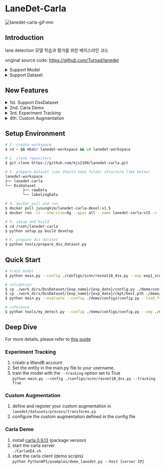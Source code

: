 # LaneDet-Carla
![lanedet-carla-gif-min](https://github.com/user-attachments/assets/31db0618-9d6d-4368-807d-985cdc8641d8)
## Introduction

lane detection 모델 학습과 평가를 위한 베이스라인 코드   

original source code: https://github.com/Turoad/lanedet 

<details>
    <summary>Support Model</summary>
    <div markdown="1">
        <ul>
            <li><a href='https://arxiv.org/pdf/1712.06080'>SCNN</a></li>
            <li><a href='https://arxiv.org/pdf/2004.11757'>UFLD</a></li>
            <li><a href='https://arxiv.org/pdf/2010.12035'>LaneATT</a></li>
            <li><a href='https://arxiv.org/pdf/2105.05003'>CondLane</a></li>
        </ul>
    </div>
</details>
<details>
    <summary>Support Dataset</summary>
    <div markdown="1">
        <ul>
            <li>TuSimple</li>
            <ul> 
                <li><a href='https://drive.google.com/file/d/1cTCLcsTVF2M6rIxUac-3DsyBPHvh1Jom/view?usp=sharing'>download link</a> (학습에 바로 사용 가능한 형태로 구성)</li>
                <li>support metric :  accuracy</li>
            </ul>
            <li>DssDataset</li>
                <ul> 
                    <li>고신뢰성 물리 기반 자율주행 시뮬레이션인 Divine Sim Suite(DSS)에서 수집된 자율주행 인공지능 학습용 데이터</li>
                    <li>support metric :  dice</li>
                </ul>
            <li>CULane</li>
            <ul> 
                <li>support metric :  f1-score</li>
            </ul>
        </ul>
    </div>

</details>

## New Features
<details> 
    <summary>1st. Support DssDataset</summary>
    <div markdown="1">
        <ul>
            <li>DssDataset에 대한 모델 학습과 평가 지원</li>
        </ul>
    </div>
</details>
<details> 
    <summary>2nd. Carla Demo</summary>
    <div markdown="1">
        <ul>
            <li>오픈소스 자율주행 시뮬레이터인 Carla에서 학습된 모델 검증</li>
        </ul>
    </div>
</details>
<details> 
    <summary>3rd.  Experiment Tracking</summary>
    <div markdown="1">
        <ul>
            <li>지속적인 모델의 성능 비교와 학습과정 모니터링을 위한 유틸리티 제공</li> 
            <ul>
                <li><a href='https://kr.wandb.ai/'>WandB</a> - learning rate, training loss, vailation metric tracking 가능</li>
                <li>학습 과정에서의 inference 결과 모니터링 가능</li>
                <li>학습 단위로 실험의 config와 best model의 가중치 파일 저장</li>
            </ul>
        </ul>
    </div>
</details>
<details> 
    <summary>4th. Custom Augmentation</summary>
    <div markdown="1">
        <ul>
            <li>Albumentation 라이브러리를 활용한 Custom Augmentation 구현 및 적용 가능</li> 
            <li><a href='https://arxiv.org/pdf/1909.13719'>RandAugment</a> 지원</li> 
        </ul>
    </div>
</details>

## Setup Environment

```bash
# 1. create workspace
$ cd ~ && mkdir lanedet-workspace && cd lanedet-workspace 

# 2. clone repository 
$ git clone https://github.com/kjs2109/lanedet-carla.git 

# 3. prepare dataset (you should have folder structure like below)
lanedet-workspace
├── lanedet-carla
└── DssDataset 
        ├── rawData
        └── labelingData

# 4. docker pull and run 
$ docker pull jusungkim/lanedet-carla-devel:v1.5
$ docker run -it --shm-size=8g --gpus all --name lanedet-carla-v15 -v ./lanedet-carla:/root/lanedet-carla -v ./DssDataset:/root/DssDataset jusungkim/lanedet-carla-devel:v1.5  

# 5. setup and build 
$ cd /root/lanedet-carla 
$ python setup.py build develop 

# 6. prepare dss dataset
$ python tools/prepare_dss_dataset.py  
```

## Quick Start

```bash
# train model 
$ python main.py --config ./configs/scnn/resnet18_dss.py --exp exp1_scnn-resnet18_dss_base 

# validation 
$ cp ./work_dirs/DssDataset/{exp_name}/{exp_date}/config.py ./demo/configs/ 
$ cp ./work_dirs/DssDataset/{exp_name}/{exp_date}/ckpt/best.pth ./demo/checkpoints
$ python main.py --evaluate --config ./demo/configs/config.py --load_from ./demo/checkpoints/best.pth 

# inference 
$ python tools/my_detect.py --config ./demo/configs/config.py --img ./demo/images --load_from ./demo/checkpoints/best.pth --savedir ./vis

```

## Deep Dive

For more details, please refer to [this guide](https://github.com/kjs2109/lanedet-carla/blob/main/docs/Landet-Carla%20%ED%99%9C%EC%9A%A9%20%EA%B0%80%EC%9D%B4%EB%93%9C.pdf)

### Experiment Tracking

1. create a WandB account 
2. Set the entity in the main.py file to your username.
3. train the model with the `--tracking` option set to True  
`python main.py --config ./configs/scnn/resnet18_dss.py --tracking True` 

### Custom Augmentation

1. define and register your custom augmentation in `lanedet/datasets/process/transforms.py` 
2. configure the custom augmentation defined in the config file

### Carla Demo

1. install [carla 0.9.13](https://carla.readthedocs.io/en/latest/start_quickstart/#b-package-installation) (package version) 
2. start the carla server  
`./CarlaUE4.sh` 
3. start the carla client (demo scripts)  
`python PythonAPI/examples/demo_lanedet.py --host {server IP}`

